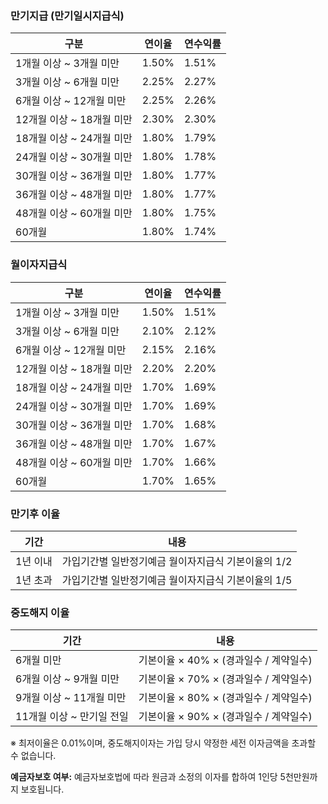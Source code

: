 ### 만기지급 (만기일시지급식)

| 구분 | 연이율 | 연수익률 |
|------|--------|----------|
| 1개월 이상 ~ 3개월 미만 | 1.50% | 1.51% |
| 3개월 이상 ~ 6개월 미만 | 2.25% | 2.27% |
| 6개월 이상 ~ 12개월 미만 | 2.25% | 2.26% |
| 12개월 이상 ~ 18개월 미만 | 2.30% | 2.30% |
| 18개월 이상 ~ 24개월 미만 | 1.80% | 1.79% |
| 24개월 이상 ~ 30개월 미만 | 1.80% | 1.78% |
| 30개월 이상 ~ 36개월 미만 | 1.80% | 1.77% |
| 36개월 이상 ~ 48개월 미만 | 1.80% | 1.77% |
| 48개월 이상 ~ 60개월 미만 | 1.80% | 1.75% |
| 60개월 | 1.80% | 1.74% |

### 월이자지급식

| 구분 | 연이율 | 연수익률 |
|------|--------|----------|
| 1개월 이상 ~ 3개월 미만 | 1.50% | 1.51% |
| 3개월 이상 ~ 6개월 미만 | 2.10% | 2.12% |
| 6개월 이상 ~ 12개월 미만 | 2.15% | 2.16% |
| 12개월 이상 ~ 18개월 미만 | 2.20% | 2.20% |
| 18개월 이상 ~ 24개월 미만 | 1.70% | 1.69% |
| 24개월 이상 ~ 30개월 미만 | 1.70% | 1.69% |
| 30개월 이상 ~ 36개월 미만 | 1.70% | 1.68% |
| 36개월 이상 ~ 48개월 미만 | 1.70% | 1.67% |
| 48개월 이상 ~ 60개월 미만 | 1.70% | 1.66% |
| 60개월 | 1.70% | 1.65% |

### 만기후 이율

| 기간 | 내용 |
|------|------|
| 1년 이내 | 가입기간별 일반정기예금 월이자지급식 기본이율의 1/2 |
| 1년 초과 | 가입기간별 일반정기예금 월이자지급식 기본이율의 1/5 |

### 중도해지 이율

| 기간 | 내용 |
|------|------|
| 6개월 미만 | 기본이율 × 40% × (경과일수 / 계약일수) |
| 6개월 이상 ~ 9개월 미만 | 기본이율 × 70% × (경과일수 / 계약일수) |
| 9개월 이상 ~ 11개월 미만 | 기본이율 × 80% × (경과일수 / 계약일수) |
| 11개월 이상 ~ 만기일 전일 | 기본이율 × 90% × (경과일수 / 계약일수) |

※ 최저이율은 0.01%이며, 중도해지이자는 가입 당시 약정한 세전 이자금액을 초과할 수 없습니다.

**예금자보호 여부:** 예금자보호법에 따라 원금과 소정의 이자를 합하여 1인당 5천만원까지 보호됩니다.